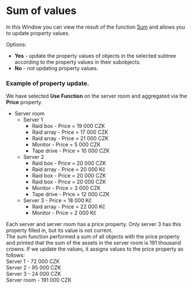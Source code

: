 # Sum of values
     
In this Window you can view the result of the function [Sum](../../../alvao-asset-management/objects-and-properties/functions) and allows you to update property values.
     
Options:
     
- **Yes** - update the property values of objects in the selected subtree according to the property values in their subobjects.
- **No** - not updating property values.

### Example of property update.
     
We have selected **Use Function** on the server room and aggregated via the **Price** property.

- Server room
    - Server 1
        - Raid box - Price = 19 000 CZK
        - Raid array - Price = 17 000 CZK
        - Raid array - Price = 21 000 CZK
        - Monitor - Price = 5 000 CZK
        - Tape drive - Price = 10 000 CZK
    - Server 2
        - Raid box - Price = 20 000 CZK
        - Raid array - Price = 20 000 Kč
        - Raid box - Price = 20 000 CZK
        - Raid box - Price = 20 000 CZK
        - Monitor - Price = 3 000 CZK
        - Tape drive - Price = 12 000 CZK
    - Server 3 - Price = 18 000 Kč
        - Raid array - Price = 22 000 Kč
        - Monitor - Price = 2 000 Kč

Each server and server room has a price property. Only server 3 has this property filled in, but its value is not current.  
         The sum function performed a sum of all objects with the price property and printed that the sum of the assets in the server room is 191 thousand crowns. If we update the values, it assigns values to the price property as follows:  
         Server 1 - 72 000 CZK  
         Server 2 - 95 000 CZK  
         Server 3 - 24 000 CZK  
         Server room - 191 000 CZK

